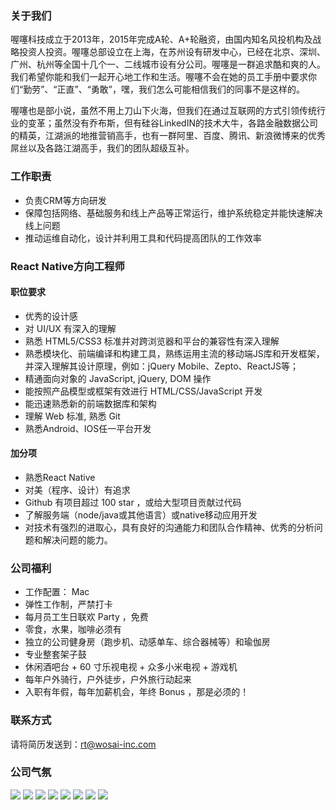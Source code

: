 ### 关于我们

喔噻科技成立于2013年，2015年完成A轮、A+轮融资，由国内知名风投机构及战略投资人投资。喔噻总部设立在上海，在苏州设有研发中心，已经在北京、深圳、广州、杭州等全国十几个一、二线城市设有分公司。喔噻是一群追求酷和爽的人。我们希望你能和我们一起开心地工作和生活。喔噻不会在她的员工手册中要求你们“勤劳”、“正直”、“勇敢”，嘿，我们怎么可能相信我们的同事不是这样的。

喔噻也是部小说，虽然不用上刀山下火海，但我们在通过互联网的方式引领传统行业的变革；虽然没有乔布斯，但有硅谷LinkedIN的技术大牛，各路金融数据公司的精英，江湖派的地推营销高手，也有一群阿里、百度、腾讯、新浪微博来的优秀屌丝以及各路江湖高手，我们的团队超级互补。


### 工作职责

 - 负责CRM等方向研发
 - 保障包括网络、基础服务和线上产品等正常运行，维护系统稳定并能快速解决线上问题
 - 推动运维自动化，设计并利用工具和代码提高团队的工作效率

### React Native方向工程师

#### 职位要求

 - 优秀的设计感
 - 对 UI/UX 有深入的理解
 - 熟悉 HTML5/CSS3 标准并对跨浏览器和平台的兼容性有深入理解
 - 熟悉模块化、前端编译和构建工具，熟练运用主流的移动端JS库和开发框架，并深入理解其设计原理，例如：jQuery Mobile、Zepto、ReactJS等；
 - 精通面向对象的 JavaScript, jQuery, DOM 操作
 - 能按照产品模型或框架有效进行 HTML/CSS/JavaScript 开发
 - 能迅速熟悉新的前端数据库和架构
 - 理解 Web 标准, 熟悉 Git
 - 熟悉Android、IOS任一平台开发
 
#### 加分项

 - 熟悉React Native
 - 对美（程序、设计）有追求
 - Github 有项目超过 100 star ，或给大型项目贡献过代码
 - 了解服务端（node/java或其他语言）或native移动应用开发
 - 对技术有强烈的进取心，具有良好的沟通能力和团队合作精神、优秀的分析问题和解决问题的能力。


### 公司福利


 - 工作配置： Mac
 - 弹性工作制，严禁打卡
 - 每月员工生日联欢 Party ，免费
 - 零食，水果，咖啡必须有
 - 独立的公司健身房（跑步机、动感单车、综合器械等）和瑜伽房
 - 专业整套架子鼓
 - 休闲酒吧台 + 60 寸乐视电视 + 众多小米电视 + 游戏机
 - 每年户外骑行，户外徒步，户外旅行动起来
 - 入职有年假，每年加薪机会，年终 Bonus ，那是必须的！

### 联系方式

请将简历发送到：rt@wosai-inc.com

### 公司气氛

![](http://ww4.sinaimg.cn/large/6df55a60gw1f6aw2clpv9j20zk0qoq55.jpg)
![](http://ww2.sinaimg.cn/large/6df55a60gw1f6aw2c101wj20vk0no0vs.jpg)
![](http://ww2.sinaimg.cn/large/6df55a60gw1f6aw2dh0iej20zk0qodl3.jpg)
![](http://ww2.sinaimg.cn/large/6df55a60gw1f6aw2ckp7dj20zk0qowid.jpg)
![](http://ww1.sinaimg.cn/large/6df55a60gw1f6aw2cyy2oj20zk0qo41a.jpg)
![](https://shouqianba.com/18e62683fa968c2cb5c90adaf5ccbd79.png)
![](https://shouqianba.com/622ea91a9a256e37ed76fac70bf3be0e.png)
![](https://shouqianba.com/1444201db232f6def1b5cdf52e34d57c.png)


